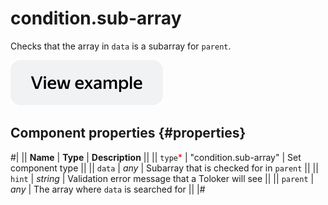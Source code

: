 # condition.sub-array

Checks that the array in `data` is a subarray for `parent`.

[![View example in the sandbox](../_images/buttons/view-example.svg)](https://ya.cc/t/jZYMLMCN3twXg2)

## Component properties {#properties}

#|
|| **Name** | **Type** | **Description** ||
|| `type`<span style="color: red">\*</span> | "condition.sub-array" | Set component type ||
|| `data` | _any_ | Subarray that is checked for in `parent` ||
|| `hint` | _string_ | Validation error message that a Toloker will see ||
|| `parent` | _any_ | The array where `data` is searched for ||
|#
